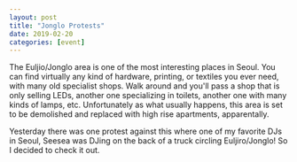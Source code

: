 ```yaml
---
layout: post
title: "Jonglo Protests"
date: 2019-02-20
categories: [event]
---
```


The Euljio/Jonglo area is one of the most interesting places in Seoul. You can find virtually any kind of hardware, printing, or textiles you ever need, with many old specialist shops. Walk around and you'll pass a shop that is only selling LEDs, another one specializing in toilets, another one with many kinds of lamps, etc. Unfortunately as what usually happens, this area is set to be demolished and replaced with high rise apartments, apparentally.

Yesterday there was one protest against this where one of my favorite DJs in Seoul, Seesea was DJing on the back of a truck circling Euljiro/Jonglo! So I decided to check it out.
